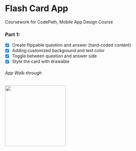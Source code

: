 # Flash Card App 

Coursework for CodePath, Mobile App Design Course 

### Part 1: 
- [x] Create flippable question and answer (hard-coded content)
- [x] Adding customized background and text color 
- [x] Toggle between question and answer side
- [x] Style the card with drawable 

###### App Walk-through 
<img src="https://imgur.com/zFcFjDW" width=200><br>

